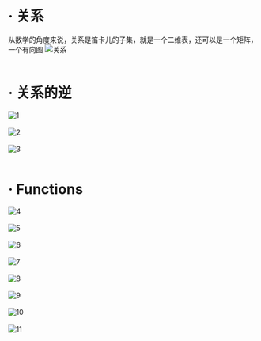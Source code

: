# · 关系
从数学的角度来说，关系是笛卡儿的子集，就是一个二维表，还可以是一个矩阵，一个有向图
![关系](https://i.loli.net/2019/09/26/XKIO2SvLu3iUqzf.png)</br></br>
# · 关系的逆
![1](https://i.loli.net/2019/09/26/T17oxHewnpqIsPX.png)</br></br>
![2](https://i.loli.net/2019/09/26/qYvk31PZAwgzKQb.png)</br></br>
![3](https://i.loli.net/2019/09/26/iGLcPyxaFkfZqr4.png)</br></br>
# · Functions
![4](https://i.loli.net/2019/09/26/9QT1VSeKNx6BMud.png)</br></br>
![5](https://i.loli.net/2019/09/26/h698IEPGdZNaADk.png)</br></br>
![6](https://i.loli.net/2019/09/26/QcbYhxzaJsgVydM.png)</br></br>
![7](https://i.loli.net/2019/09/26/rftFAXEz1DoTc52.png)</br></br>
![8](https://i.loli.net/2019/09/26/pu8QfqmVOwJBlKs.png)</br></br>
![9](https://i.loli.net/2019/09/26/JZB5KaN34n8GudX.png)</br></br>
![10](https://i.loli.net/2019/09/26/KeZ7xvUaAkzV9do.png)</br></br>
![11](https://i.loli.net/2019/09/26/MkujD9Ko4gqtziQ.png)</br></br>
